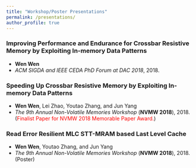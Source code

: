 ```yaml
---
title: "Workshop/Poster Presentations"
permalink: /presentations/
author_profile: true
---
```


### Improving Performance and Endurance for Crossbar Resistive Memory by Exploiting In-memory Data Patterns
* __Wen Wen__
* *ACM SIGDA and IEEE CEDA PhD Forum at DAC 2018*, 2018.

### Speeding Up Crossbar Resistive Memory by Exploiting In-memory Data Patterns
* __Wen Wen__, Lei Zhao, Youtao Zhang, and Jun Yang
* *The 9th Annual Non-Volatile Memories Workshop* (__NVMW 2018__), 2018. (<span style="color:red">Finalist Paper for NVMW 2018 Memorable Paper Award.</span>)

### Read Error Resilient MLC STT-MRAM based Last Level Cache
* __Wen Wen__, Youtao Zhang, and Jun Yang
* *The 9th Annual Non-Volatile Memories Workshop* (__NVMW 2018__), 2018. (Poster)